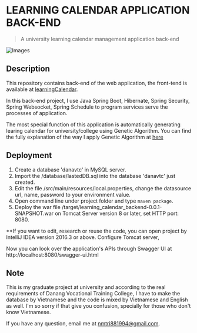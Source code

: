 # LEARNING CALENDAR APPLICATION BACK-END
> A university learning calendar management application back-end

![Images](https://i.imgur.com/UR7vnmm.jpg)

## Description
This repository contains back-end of the web application, the front-tend is available at [learningCalendar](http://example.com).  

In this back-end project, I use Java Spring Boot, Hibernate, Spring Security, Spring Websocket, Spring Schedule to program services serve the processes of application.
 
The most special function of this application is automatically generating learing calendar for university/college using Genetic Algorithm.
You can find the fully explanation of the way I apply Genetic Algorithm at [here](https://google.com )

## Deployment
1. Create a database 'danavtc' in MySQL server.
2. Import the /database/lastedDB.sql into the database 'danavtc' just created.
3. Edit the file /src/main/resources/local.properties, change the datasource url, name, password to your environment value.
4. Open command line under project folder and type `maven package`.
5. Deploy the war file /target/learning_calendar_backend-0.0.1-SNAPSHOT.war on Tomcat Server version 8 or later, set HTTP port: 8080.

**If you want to edit, research or reuse the code, you can open project by IntelliJ IDEA version 2016.3 or above. Configure Tomcat server, 

Now you can look over the application's APIs through Swagger UI at http://localhost:8080/swagger-ui.html

## Note
This is my graduate project at university and according to the real requirements of Danang Vocational Training College,
I have to make the database by Vietnamese and the code is mixed by Vietnamese and English as well.
I'm so sorry if that give you confusion, specially for those who don't know Vietnamese.

If you have any question, email me at nmtri881994@gmail.com.